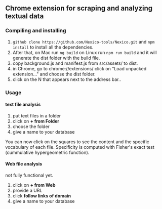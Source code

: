 ##  Chrome extension for scraping and analyzing textual data

### Compiling and installing

1. `github clone https://github.com/Nexico-tools/Nexico.git` and `npm install` to install all the dependencies.
2. After that, on Mac run `ng build` on Linux run  `npm run build` and it will generate the dist folder with the build file.
3. copy background.js and manifest.js from src/assets/ to dist.
4. in Chrome, go to chrome://extensions/ click on "Load unpacked extension..." and choose the dist folder.
5. click on the N that appears next to the address bar..

### Usage

#### text file analysis

1. put text files in a folder
2. click on **+ from Folder**
3. choose the folder
4. give a name to your database

You can now click on the squares to see the content and the specific vocabulary of each file. Specificity is computed with Fisher's exact test (cummulative hypergeometric function).

#### Web file analysis

not fully functional yet.

1. click on **+ from Web**
2. provide a URL
3. click **follow links of domain**
4. give a name to your database
